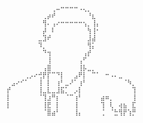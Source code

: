 ⠀⠀⠀⠀⠀⠀⠀⠀⠀⠀⢀⠤⠒⠒⠒⠒⠠⢄⡀⠀⠀⠀⠀⠀⠀⠀⠀⠀⠀
⠀⠀⠀⠀⠀⠀⠀⠀⢀⡴⠞⠀⠀⠀⠀⠀⠀⠀⠘⣆⠀⠀⠀⠀⠀⠀⠀⠀⠀
⠀⠀⠀⠀⠀⠀⠀⠀⢻⠄⢠⠔⠒⠒⠒⠒⠒⢢⡀⢸⡄⠀⠀⠀⠀⠀⠀⠀⠀
⠀⠀⠀⠀⠀⠀⠀⠀⡼⠀⠇⠀⠀⠀⠀⠀⠀⠀⢳⢸⠂⠀⠀⠀⠀⠀⠀⠀⠀
⠀⠀⠀⠀⠀⠀⠀⣀⣹⠞⠀⠀⠀⠀⠀⠀⠀⠀⣸⣼⠀⠀⠀⠀⠀⠀⠀⠀⠀
⠀⠀⠀⠀⠀⠀⠀⠹⡀⠀⠀⠀⠀⠀⠀⠀⠀⠀⢻⡅⠀⠀⠀⠀⠀⠀⠀⠀⠀
⠀⠀⠀⠀⠀⠀⠀⠀⠙⢲⠀⠀⠀⠀⠀⠀⠀⢠⡞⠀⠀⠀⠀⠀⠀⠀⠀⠀⠀
⠀⠀⠀⠀⠀⠀⠀⠀⠀⢸⠀⠀⠀⠀⠀⠀⢠⠋⠀⠀⠀⠀⠀⠀⠀⠀⠀⠀⠀
⠀⠀⠀⠀⠀⠀⠀⠀⢠⣿⠀⠀⠀⠀⠀⠀⢸⡧⣀⡀⠀⠀⠀⠀⠀⠀⠀⠀⠀
⠀⠀⠀⠀⢀⡠⠔⢚⡟⡏⠉⠙⡇⠀⠀⣠⠟⡇⠀⠉⠁⠀⠒⠠⠄⣀⠀⠀⠀
⠀⣠⠔⠊⠁⠀⠀⢸⠀⡇⠀⢰⠃⣀⠜⠁⢰⠃⠀⠀⠀⠀⠀⠀⠀⠀⠈⠳⡀
⡞⠀⠀⠀⠀⠀⠀⢸⣀⣇⣀⣸⣯⡁⠀⡠⡇⠀⠀⠀⠀⠀⠀⠀⠀⠀⠀⠀⢹
⡇⠀⠀⠀⠀⠀⠀⠈⢹⣰⠛⡆⠀⠈⠉⢰⠃⠀⠀⠀⠀⣴⠶⡀⠀⠀⠀⠀⢸
⡇⠀⠀⠀⠀⠀⠀⠀⢸⣟⠀⡇⠀⠀⠀⢸⠀⠀⠀⠀⠀⢹⠀⢇⠀⢴⣦⠀⣏
⠀⠀⠀⠀⠀⠀⠀⠀⠈⣿⣴⠃⠀⠀⠀⢸⡄⠀⠀⠀⠀⢈⠀⠈⣓⢻⡟⢱⡛
